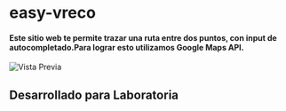 # easy-vreco

#### Este sitio web te permite trazar una ruta entre dos puntos, con input de autocompletado.Para lograr esto utilizamos Google Maps API.

![Vista Previa](https://user-images.githubusercontent.com/30607043/37911160-a8ad5900-30e5-11e8-9ab0-33f5c461602a.png)

## Desarrollado para Laboratoria